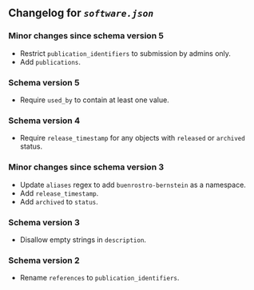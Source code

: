 ## Changelog for *`software.json`*

### Minor changes since schema version 5

* Restrict `publication_identifiers` to submission by admins only.
* Add `publications`.

### Schema version 5

* Require `used_by` to contain at least one value.

### Schema version 4

* Require `release_timestamp` for any objects with `released` or `archived` status.

### Minor changes since schema version 3

* Update `aliases` regex to add `buenrostro-bernstein` as a namespace.
* Add `release_timestamp`.
* Add `archived` to `status`.

### Schema version 3

* Disallow empty strings in `description`.

### Schema version 2

* Rename `references` to `publication_identifiers`.
